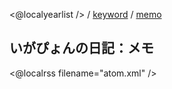 <@localyearlist /> / [keyword](../keyword/index.html) / [memo](../memo/index.html)

## いがぴょんの日記：メモ

<@localrss filename="atom.xml" />
